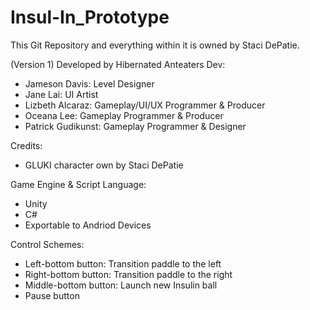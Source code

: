 # Insul-In_Prototype
This Git Repository and everything within it is owned by Staci DePatie.

(Version 1) Developed by Hibernated Anteaters Dev:
- Jameson Davis: Level Designer
- Jane Lai: UI Artist
- Lizbeth Alcaraz: Gameplay/UI/UX Programmer & Producer
- Oceana Lee: Gameplay Programmer & Producer
- Patrick Gudikunst: Gameplay Programmer & Designer

Credits:
- GLUKI character own by Staci DePatie

Game Engine & Script Language:
- Unity
- C#
- Exportable to Andriod Devices

Control Schemes:
- Left-bottom button: Transition paddle to the left
- Right-bottom button: Transition paddle to the right
- Middle-bottom button: Launch new Insulin ball
- Pause button
